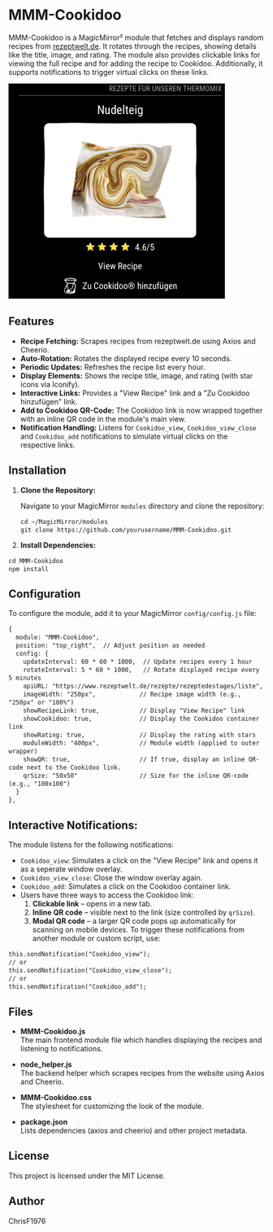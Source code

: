 # MMM-Cookidoo

MMM-Cookidoo is a MagicMirror² module that fetches and displays random recipes from [rezeptwelt.de](https://www.rezeptwelt.de/rezepte/rezeptedestages/liste). It rotates through the recipes, showing details like the title, image, and rating. The module also provides clickable links for viewing the full recipe and for adding the recipe to Cookidoo. Additionally, it supports notifications to trigger virtual clicks on these links.

![MMM-Cook](./MMM-Cookidoo.png)

## Features

- **Recipe Fetching:** Scrapes recipes from rezeptwelt.de using Axios and Cheerio.
- **Auto-Rotation:** Rotates the displayed recipe every 10 seconds.
- **Periodic Updates:** Refreshes the recipe list every hour.
- **Display Elements:** Shows the recipe title, image, and rating (with star icons via Iconify).
- **Interactive Links:** Provides a "View Recipe" link and a "Zu Cookidoo hinzufügen" link.
- **Add to Cookidoo QR-Code:** The Cookidoo link is now wrapped together with an inline QR code in the module's main view.
- **Notification Handling:** Listens for `Cookidoo_view`, `Cookidoo_view_close` and `Cookidoo_add` notifications to simulate virtual clicks on the respective links.

## Installation

1. **Clone the Repository:**

   Navigate to your MagicMirror `modules` directory and clone the repository:

   ```
   cd ~/MagicMirror/modules
   git clone https://github.com/yourusername/MMM-Cookidoo.git
   ```

2. **Install Dependencies:**

```
cd MMM-Cookidoo
npm install
```

## Configuration

To configure the module, add it to your MagicMirror `config/config.js` file:
```
{
  module: "MMM-Cookidoo",
  position: "top_right",  // Adjust position as needed
  config: {
    updateInterval: 60 * 60 * 1000,  // Update recipes every 1 hour
    rotateInterval: 5 * 60 * 1000,   // Rotate displayed recipe every 5 minutes
    apiURL: "https://www.rezeptwelt.de/rezepte/rezeptedestages/liste",
    imageWidth: "250px",            // Recipe image width (e.g., "250px" or "100%")
    showRecipeLink: true,           // Display "View Recipe" link
    showCookidoo: true,             // Display the Cookidoo container link
    showRating: true,               // Display the rating with stars
    moduleWidth: "400px",           // Module width (applied to outer wrapper)
    showQR: true,                   // If true, display an inline QR-code next to the Cookidoo link.
    qrSize: "50x50"                 // Size for the inline QR-code (e.g., "100x100")
  }
},
```

## Interactive Notifications:
The module listens for the following notifications:
- `Cookidoo_view`: Simulates a click on the "View Recipe" link and opens it as a seperate window overlay.
- `Cookidoo_view_close`: Close the window overlay again.
- `Cookidoo_add`: Simulates a click on the Cookidoo container link.
- Users have three ways to access the Cookidoo link:
  1. **Clickable link** – opens in a new tab.
  2. **Inline QR code** – visible next to the link (size controlled by `qrSize`).
  3. **Modal QR code** – a larger QR code pops up automatically for scanning on mobile devices.
To trigger these notifications from another module or custom script, use:
```
this.sendNotification("Cookidoo_view");
// or
this.sendNotification("Cookidoo_view_close");
// or
this.sendNotification("Cookidoo_add");
```


## Files

- **MMM-Cookidoo.js**  
  The main frontend module file which handles displaying the recipes and listening to notifications.

- **node_helper.js**  
  The backend helper which scrapes recipes from the website using Axios and Cheerio.

- **MMM-Cookidoo.css**  
  The stylesheet for customizing the look of the module.

- **package.json**  
  Lists dependencies (axios and cheerio) and other project metadata.

## License

This project is licensed under the MIT License.

## Author

ChrisF1976
